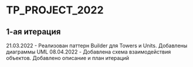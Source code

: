 # TP_PROJECT_2022
## 1-ая итерация
21.03.2022 - Реализован паттерн Builder для Towers и Units. Добавлены диаграммы UML
08.04.2022 - Добавлена схема взаимодействия объектов. Добавлено описание и план итераций
